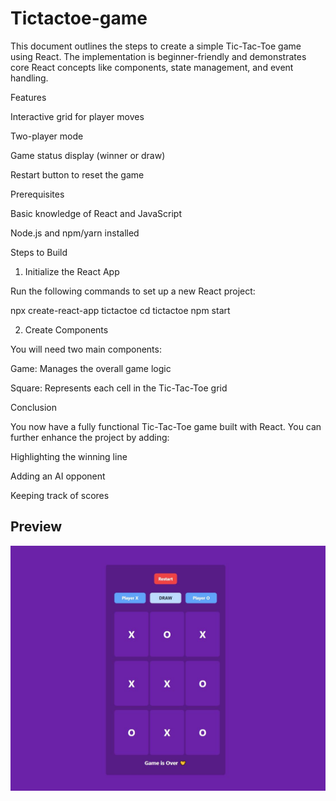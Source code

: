 # Tictactoe-game

This document outlines the steps to create a simple Tic-Tac-Toe game using React. The implementation is beginner-friendly and demonstrates core React concepts like components, state management, and event handling.

Features

Interactive grid for player moves

Two-player mode

Game status display (winner or draw)

Restart button to reset the game

Prerequisites

Basic knowledge of React and JavaScript

Node.js and npm/yarn installed

Steps to Build

1. Initialize the React App

Run the following commands to set up a new React project:

npx create-react-app tictactoe
cd tictactoe
npm start

2. Create Components

You will need two main components:

Game: Manages the overall game logic

Square: Represents each cell in the Tic-Tac-Toe grid




Conclusion

You now have a fully functional Tic-Tac-Toe game built with React. You can further enhance the project by adding:

Highlighting the winning line

Adding an AI opponent

Keeping track of scores


## Preview

![Game Preview](./image.png)